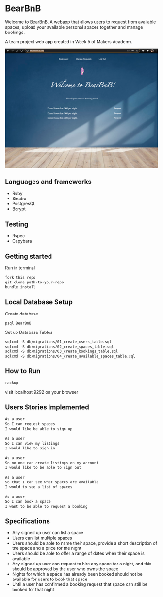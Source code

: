 # BearBnB

Welcome to BearBnB. A webapp that allows users to request from available spaces, upload your available personal spaces together and manage bookings.

A team project web app created in Week 5 of Makers Academy.

![homepage](public/home.png)


## Languages and frameworks
* Ruby
* Sinatra
* PostgresQL
* Bcrypt

## Testing
* Rspec
* Capybara

## Getting started 
Run in terminal  

    fork this repo  
    git clone path-to-your-repo  
    bundle install



## Local Database Setup
Create database

    psql BearBnB

Set up Database Tables  

    sqlcmd -S db/migrations/01_create_users_table.sql  
    sqlcmd -S db/migrations/02_create_spaces_table.sql
    sqlcmd -S db/migrations/03_create_bookings_table.sql
    sqlcmd -S db/migrations/04_create_available_spaces_table.sql

## How to Run
    rackup  

visit localhost:9292 on your browser  


## Users Stories Implemented

    As a user
    So I can request spaces
    I would like be able to sign up

    As a user
    So I can view my listings
    I would like to sign in 

    As a user
    So no one can create listings on my account
    I would like to be able to sign out

    As a user
    So that I can see what spaces are available
    I would to see a list of spaces

    As a user
    So I can book a space
    I want to be able to request a booking

## Specifications

* Any signed up user can list a space  
* Users can list multiple spaces  
* Users should be able to name their space, provide a short description of the space and a price for the night  
* Users should be able to offer a range of dates when their space is available  
* Any signed up user can request to hire any space for a night, and this should be approved by the user who owns the space  
* Nights for which a space has already been booked should not be available for users to book that space  
* Until a user has confirmed a booking request that space can still be booked for that night  





